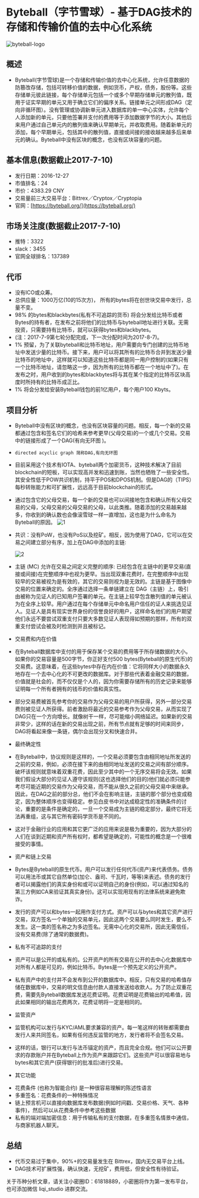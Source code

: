 Byteball（字节雪球）- 基于DAG技术的存储和传输价值的去中心化系统
=====

![byteball-logo](../logo/byteball-logo.jpg)

概述
-----
* Byteball(字节雪球)是一个存储和传输价值的去中心化系统，允许任意数据的防篡改存储，包括可转移价值的数据，例如货币，产权，债务，股份等。这些存储单元彼此链接，每个存储单元包括一个或多个早期存储单元的散列值，既用于证实早期的单元又用于确立它们的偏序关系。链接单元之间形成DAG（定向非循环图）。没有管理或协调新单元进入数据库的单一中心实体，允许每个人添加新的单元，只要他签署并支付的费用等于添加数据字节的大小。其他后来用户通过自己单元内的散列值来确认早期单元，并收取费用。随着新单元的添加，每个早期单元，包括其中的散列值，直接或间接的接收越来越多后来单元的确认。Byteball中没有区块的概念，也没有区块容量的问题。


基本信息(数据截止2017-7-10)
----
* 发行日期：2016-12-27
* 市值排名：24
* 市价：4383.29 CNY
* 交易量前三大交易平台：Bittrex／Cryptox／Cryptopia
* 官网：[https://byteball.org/](https://byteball.org/)


市场关注度(数据截止2017-7-10)
-----
* 推特：3322
* slack：3455
* 官网全球排名：137389

代币
-----* 没有ICO或众筹。
* 总供应量：1000万亿(10的15次方)， 所有的bytes将在创世块交易中发行，总量不变。* 98% 的bytes和blackbytes(私有不可追踪的货币) 将会分发给比特币或者Bytes的持有者，在发布之前将他们的比特币与byteball地址进行关联。无需投资，只需要持有比特币，就可以获得bytes和blackbytes。
* (注：2017-7-9第七轮分配完成，下一次分配时间为2017-8-7)。
* 1% 预留，为了关联byteball和比特币地址，用户需要向专门创建的比特币地址中发送少量的比特币。接下来，用户可以将其所有的比特币合并到发送少量比特币的地址中，这样就可以知道这些比特币都是同一用户控制的(如果只有一个比特币地址，请忽略这一步，因为所有的比特币都在一个地址中了)。在发布之时，用户收到的bytes和blackbytes将与其在某个指定的比特币区块高度时所持有的比特币成正比。
* 1% 将会分发给安装Byteball钱包的前1亿用户，每个用户100 Kbyts。


项目分析
-----
* Byteball中没有区块的概念，也没有区块容量的问题。相反，每一个新的交易都通过包含和签名它们的哈希来参考更早(父母交易)的一个或几个交易。交易中的链接形成了一个DAG(有向无环图 )。

* `directed acyclic graph 简称DAG,有向无环图`
 *  目前采用这个技术有IOTA、byteball两个加密货币，这种技术解决了目前blockchain的短板，可以实现高并发和迅速到账，当然也牺牲了一些安全性。其安全性低于POW共识机制，持平于POS和DPOS机制。但是DAG的（TIPS）每秒转账能力和可扩展性，远远高于目前blockchain的形式。

* 通过包含它的父母交易，每一个新的交易也可以间接地包含和确认所有父母交易的父母，父母交易的父母交易的父母，以此类推。随着添加的交易越来越多，你收到的确认数也会像滚雪球一样一直增加，这也是为什么命名为Byteball的原因。
  ![1](./1.png)
  
* 共识：没有PoW，也没有PoS以及挖矿。相反，因为使用了DAG，它可以在交易之间建立部分有序，加上在DAG中添加的主链:

  ![2](./2.png)

* 主链 (MC) 允许在交易之间定义完整的顺序: 已经包含在主链中的更早交易(直接或间接)在完整顺序中也视为更早。当出现双重花费时，在完整顺序中出现较早的交易被视为是有效的，其它的交易则视为是无效的。主链是基于图像中交易的位置来确定的。全序通过选择一条单链建立在 DAG（主链）上，吸引由被称为见证人的已知用户签署的单元。在主链上较早包含散列值的单元被认为在全序上较早。用户通过在每个存储单元中命名用户信任的证人来挑选见证人。见证人是具有现实世界身份的信誉良好的用户，这样命名他们的用户期望他们永远不要尝试双重支付只要大多数见证人表现得如预期的那样，所有的双重支付尝试会被及时检测到并且被标记。

* 交易费和内在价值
 * 在Byteball数据库中支付的用于保存某个交易的费用等于所存储数据的大小。如果你的交易容量是500字节，你正好支付500 bytes(Byteball的原生代币)的交易费。这意味着，在这些bytes中存在内在价值：它将同样大小的数据永久地存在一个去中心化的不可更改的数据库。对于那些代表着金融交易的数据，价值就是社会的，而不仅仅是个人的，因为你需要存储所有的历史记录来能够证明每一个所有者拥有的钱币的价值和真实性。
 * 部分交易费被首先参考你的交易作为父母交易的用户所获得，另外一部分交易费则被见证人所获得。前者激励将最近的交易参考作为父母交易，从而实现了DAG只在一个方向增长。就像树干一样，尽可能缩小网络延迟。如果新的交易非常少，这样的话在新的交易出现之前，所有节点就有足够的时间来同步，DAG将看起来像一条链，偶尔会出现分叉和快速合并。

* 最终确定性
 * 在Byteball中，协议规则是这样的，一个交易必须要包含由相同地址所发送的之前的交易，例如，必须在接下来的由相同地址发送的交易之间有部分顺序。破坏该规则就意味着双重花费，因此至少其中的一个无序交易将会无效。如果我们假设大部分的见证人遵守该规则(这也选择他们的目的)他们就必须只能参考尽可能近期的交易作为父母交易，而不能从很久之前的父母交易中来继承。因此，在DAG之前的部分总，他们不会在影响主链，主链的那个部分也变成稳定，因为整体顺序也变得稳定。参见白皮书中对达成稳定性的准确条件的讨论，重要的是条件是确定的，一旦一个交易成为主链的稳定部分，最终它将无法再重组，这与其它所有密码学货币是不同的。
 * 这对于金融行业的应用和其它更广泛的应用来说是极为重要的，因为大部分的人们在谈到近期和资产所有权时，都希望是确定的，可能性的概念是一个很难接受的事情。

* 资产和链上交易
 * Bytes是Byteball的原生代币。用户可以发行任何代币(资产)来代表债务。债务可以用法币或其它自然单位(加仑、盎司、千瓦时，等等)来表述。债务的发行者可以揭露他们的真实身份和或可以证明自己的身份(例如，可以通过知名的第三方例如CA来验证其真实身份)。这可以实现用现有的法律系统来避免欺诈。
 * 发行的资产可以和bytes一起用作支付方式。资产可以与bytes和其它资产进行交易，双方签名一个单独的交易单元，因此这两个交易要么同时发生，要么不发生。这一类的签名称之为多边签名。无需中心化的交易所，因此无需信任，没有交易费(除了通常的数据费)。

* 私有不可追踪的支付
 * 资产可以是公开的或私有的。公开资产的所有交易在公开的去中心化数据库中对所有人都是可见的，例如比特币。Bytes是一个预先定义的公开资产。
 * 私有资产中的支付并不会发布到公开的数据库中。相反，只有交易的哈希值存储在数据库中，交易的明文信息由付款人直接发送给收款人。为了防止双重花费，需要先Byteball数据库发送花费证明。花费证明是花费输出的哈希值，因此如果相同的输出花费两次，花费证明将一定是相同的。

* 监管资产
 * 监管机构可以发行与KYC/AML要求兼容的资产。每一笔这样的转账都需要由发行人来共同签名，如果有任何违反监管的地方，发行者将不会签名交易。
 * 这样的话，银行可以发行与法币锚定的资产，而且完全合规。他们可以公开要求的存款账户并在Byteball上作为资产来跟踪它们。这些资产可以很容易地与bytes和其它资产(获得银行的批准后)进行交易。

* 其它功能
 - 花费条件 (也称为智能合约) 是一种很容易理解的陈述性语言
 - 多重签名：花费条件的一种特殊情况
 - 链上预言机可以直接向数据库发布数据(例如时间戳、交易价格、天气、各种事件)，然后可以从花费条件中参考这些数据
 - 私有的端对端加密信息：用于传输私有的支付数据，在多重签名情景中通信，与商家机器人聊天。


总结
------
* 代币交易过于集中，90%+的交易量发生在 Bittrex，国内无交易平台上线。
* DAG技术可扩展性强，确认快速，无挖矿，费用低，但安全性有待验证。


关于币种分析文章，请关注小密圈ID：61818889，小密圈将作为第一发布平台，也可添加微信 liqi_studio 进群交流。

